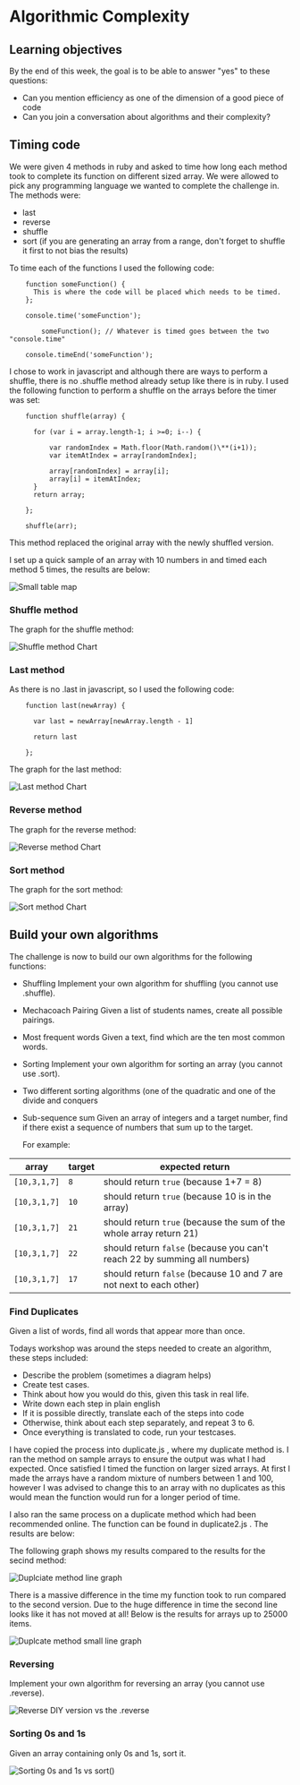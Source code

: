 # Algorithmic Complexity

## Learning objectives

By the end of this week, the goal is to be able to answer "yes" to these questions:

- Can you mention efficiency as one of the dimension of a good piece of code
- Can you join a conversation about algorithms and their complexity?


## Timing code

We were given 4 methods in ruby and asked to time how long each method took to complete its function on different sized array. We were allowed to pick any programming language we wanted to complete the challenge in. The methods were:

- last
- reverse
- shuffle
- sort (if you are generating an array from a range, don't forget to shuffle it first to not bias the results)

To time each of the functions I used the following code:

        function someFunction() {
          This is where the code will be placed which needs to be timed.
        };

        console.time('someFunction');

            someFunction(); // Whatever is timed goes between the two "console.time"

        console.timeEnd('someFunction');


I chose to work in javascript and although there are ways to perform a shuffle, there is no .shuffle method already setup like there is in ruby. I used the following function to perform a shuffle on the arrays before the timer was set:


        function shuffle(array) {

          for (var i = array.length-1; i >=0; i--) {

              var randomIndex = Math.floor(Math.random()\**(i+1));
              var itemAtIndex = array[randomIndex];

              array[randomIndex] = array[i];
              array[i] = itemAtIndex;
          }
          return array;

        };

        shuffle(arr);


This method replaced the original array with the newly shuffled version.

I set up a quick sample of an array with 10 numbers in and timed each method 5 times, the results are below:

![Small table map](https://user-images.githubusercontent.com/37640287/49507959-7a37ab00-f879-11e8-8c19-215f79428c5d.png)



### Shuffle method

The graph for the shuffle method:

![Shuffle method Chart](https://user-images.githubusercontent.com/37640287/49507719-f41b6480-f878-11e8-8f37-eb77221743ea.png)


### Last method

As there is no .last in javascript, so I used the following code:

        function last(newArray) {

          var last = newArray[newArray.length - 1]

          return last

        };

The graph for the last method:

![Last method Chart](https://user-images.githubusercontent.com/37640287/49507790-18774100-f879-11e8-9990-3b5f12baee7c.png)


### Reverse method

The graph for the reverse method:

![Reverse method Chart](https://user-images.githubusercontent.com/37640287/49507764-05fd0780-f879-11e8-82b4-a9b26e66dcb1.png)


### Sort method

The graph for the sort method:

![Sort method Chart](https://user-images.githubusercontent.com/37640287/49507662-da7a1d00-f878-11e8-95be-e4f2a25ba505.png)



## Build your own algorithms

The challenge is now to build our own algorithms for the following functions:

- Shuffling
  Implement your own algorithm for shuffling (you cannot use .shuffle).

- Mechacoach Pairing
  Given a list of students names, create all possible pairings.

-  Most frequent words
  Given a text, find which are the ten most common words.

- Sorting
  Implement your own algorithm for sorting an array (you cannot use .sort).

- Two different sorting algorithms (one of the quadratic and one of the divide and conquers

- Sub-sequence sum
  Given an array of integers and a target number, find if there exist a sequence of numbers that sum up to the target.

  For example:

| array | target | expected return |
|-------|--------|--------------|
|`[10,3,1,7]`|`8`| should return `true` (because 1+7 = 8) |
|`[10,3,1,7]`|`10`| should return `true` (because 10 is in the array) |
|`[10,3,1,7]`|`21`| should return `true` (because the sum of the whole array return 21) |
|`[10,3,1,7]`|`22`| should return `false` (because you can't reach 22 by summing all numbers) |
|`[10,3,1,7]`|`17`| should return `false` (because 10 and 7 are not next to each other) |




### Find Duplicates

Given a list of words, find all words that appear more than once.

Todays workshop was around the steps needed to create an algorithm, these steps included:
- Describe the problem (sometimes a diagram helps)
- Create test cases.
- Think about how you would do this, given this task in real life.
- Write down each step in plain english
- If it is possible directly, translate each of the steps into code
- Otherwise, think about each step separately, and repeat 3 to 6.
- Once everything is translated to code, run your testcases.

I have copied the process into duplicate.js , where my duplicate method is. I ran the method on sample arrays to ensure the output was what I had expected. Once satisfied I timed the function on larger sized arrays. At first I made the arrays have a random mixture of numbers between 1 and 100, however I was advised to change this to an array with no duplicates as this would mean the function would run for a longer period of time.  

I also ran the same process on a duplicate method which had been recommended online. The function can be found in duplicate2.js . The results are below:

The following graph shows my results compared to the results for the secind method:

![Duplciate method line graph](https://user-images.githubusercontent.com/37640287/49520999-59348180-f89c-11e8-86a4-61347b768102.png)


There is a massive difference in the time my function took to run compared to the second version. Due to the huge difference in time the second line looks like it has not moved at all! Below is the results for arrays up to 25000 items.

![Duplcate method small line graph](https://user-images.githubusercontent.com/37640287/49521027-66ea0700-f89c-11e8-9b8e-6e4a301bbbfc.png)


### Reversing

Implement your own algorithm for reversing an array (you cannot use .reverse).

![Reverse DIY version vs the .reverse](https://user-images.githubusercontent.com/37640287/49525777-62c2e700-f8a6-11e8-8aea-8d2d1401bc29.png)

### Sorting 0s and 1s

Given an array containing only 0s and 1s, sort it.

![Sorting 0s and 1s vs sort()](https://user-images.githubusercontent.com/37640287/49591239-cc55fa80-f965-11e8-9f88-ce3a2cbe98ef.png)
